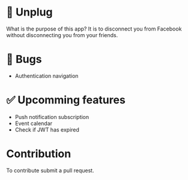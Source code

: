 # 🔌 Unplug

What is the purpose of this app? It is to disconnect you from Facebook without disconnecting you from your friends.

# 🐞 Bugs

- Authentication navigation

# ✅ Upcomming features

- Push notification subscription
- Event calendar
- Check if JWT has expired

# Contribution

To contribute submit a pull request.
